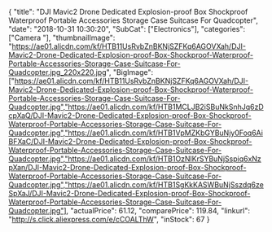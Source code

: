 {
	"title": "DJI Mavic2 Drone Dedicated Explosion-proof Box Shockproof Waterproof Portable Accessories Storage Case Suitcase For Quadcopter",
	"date": "2018-10-31 10:30:20",
	"SubCat": ["Electronics"],
	"categories": ["Camera "],
	"thumbnailImage": "https://ae01.alicdn.com/kf/HTB11UsRvbZnBKNjSZFKq6AGOVXah/DJI-Mavic2-Drone-Dedicated-Explosion-proof-Box-Shockproof-Waterproof-Portable-Accessories-Storage-Case-Suitcase-For-Quadcopter.jpg_220x220.jpg",
	"BigImage": ["https://ae01.alicdn.com/kf/HTB11UsRvbZnBKNjSZFKq6AGOVXah/DJI-Mavic2-Drone-Dedicated-Explosion-proof-Box-Shockproof-Waterproof-Portable-Accessories-Storage-Case-Suitcase-For-Quadcopter.jpg","https://ae01.alicdn.com/kf/HTB1MCLJB2iSBuNkSnhJq6zDcpXaQ/DJI-Mavic2-Drone-Dedicated-Explosion-proof-Box-Shockproof-Waterproof-Portable-Accessories-Storage-Case-Suitcase-For-Quadcopter.jpg","https://ae01.alicdn.com/kf/HTB1VpMZKbGYBuNjy0Foq6AiBFXaC/DJI-Mavic2-Drone-Dedicated-Explosion-proof-Box-Shockproof-Waterproof-Portable-Accessories-Storage-Case-Suitcase-For-Quadcopter.jpg","https://ae01.alicdn.com/kf/HTB1OzNlKrSYBuNjSspiq6xNzpXan/DJI-Mavic2-Drone-Dedicated-Explosion-proof-Box-Shockproof-Waterproof-Portable-Accessories-Storage-Case-Suitcase-For-Quadcopter.jpg","https://ae01.alicdn.com/kf/HTB1SgKkKASWBuNjSszdq6zeSpXaJ/DJI-Mavic2-Drone-Dedicated-Explosion-proof-Box-Shockproof-Waterproof-Portable-Accessories-Storage-Case-Suitcase-For-Quadcopter.jpg"],
	"actualPrice": 61.12,
	"comparePrice": 119.84,
	"linkurl": "http://s.click.aliexpress.com/e/cCOALThW",
	"inStock": 67
}
